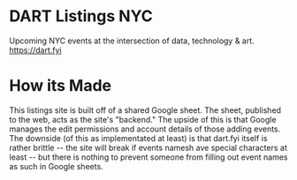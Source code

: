 # DART Listings NYC
Upcoming NYC events at the intersection of data, technology & art. https://dart.fyi

# How its Made
This listings site is built off of a shared Google sheet. The sheet, published to the web, acts as the site's "backend." The upside of this is that Google manages the edit permissions and account details of those adding events. The downside (of this as implementated at least) is that dart.fyi itself is rather brittle -- the site will break if events namesh ave special characters at least -- but there is nothing to prevent someone from filling out event names as such in Google sheets.
